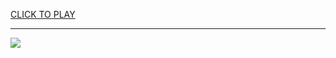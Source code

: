 
<a href="https://premium76.site?title=apple_snake_game&ref=12M">CLICK TO PLAY</a></h3>
<hr>

<a href="https://premium76.site?title=apple_snake_game&ref=12M"><img src="https://clearcache.store/games.png"></a>


